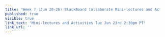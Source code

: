 ```yaml
---
title: 'Week 7 (Jun 20-26) BlackBoard Collaborate Mini-lectures and Activities'
published: true
visible: true
link_text: 'Mini-lectures and Activities Tue Jun 23rd 2:30pm PT'
link_url: ''
---
```

